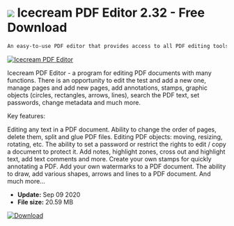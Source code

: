 # ![](https://cdn.softexe.net/static/icon/4/icecream-pdf-editor-3419.png) Icecream PDF Editor 2.32 - Free Download

```sh
An easy-to-use PDF editor that provides access to all PDF editing tools and modes at once using the smart toolbar. You can edit the text, add notes, protect files with a password, manage pages
```
[![Icecream PDF Editor](https:https://tse3.mm.bing.net/th?id=OIP.qLhC5n7R3k40xnqWHAkmYAHaEM&pid=Api)](https://softexe.net/win/system/pdf/icecream-pdf-editor:cdpa.html)

Icecream PDF Editor - a program for editing PDF documents with many functions. There is an opportunity to edit the test and add a new one, manage pages and add new pages, add annotations, stamps, graphic objects (circles, rectangles, arrows, lines), search the PDF text, set passwords, change metadata and much more.

Key features:


Editing any text in a PDF document.
Ability to change the order of pages, delete them, split and glue PDF files.
Editing PDF objects: moving, resizing, rotating, etc.
The ability to set a password or restrict the rights to edit / copy a document to protect it.
Add notes, highlight zones, cross out and highlight text, add text comments and more.
Create your own stamps for quickly annotating a PDF.
Add your own watermarks to a PDF document.
The ability to draw, add various shapes, arrows and lines to a PDF document.
And much more...


- **Update:** Sep 09 2020
- **File size:** 20.59 MB

[![Download](https://cdn.softexe.net/static/img/download.png)](https://softexe.net/win/system/pdf/icecream-pdf-editor:cdpa.html)

